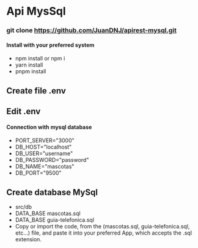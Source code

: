 # Api MysSql
### git clone https://github.com/JuanDNJ/apirest-mysql.git

#### Install with your preferred system
- npm install or npm i
- yarn install
- pnpm install

##  Create file .env
##  Edit .env
#### Connection with mysql database
- PORT_SERVER="3000"
- DB_HOST="localhost"
- DB_USER="username"
- DB_PASSWORD="password"
- DB_NAME="mascotas"
- DB_PORT="9500"

## Create database MySql
- src/db
- DATA_BASE mascotas.sql
- DATA_BASE guia-telefonica.sql
- Copy or import the code, from the (mascotas.sql, guia-telefonica.sql, etc...) file, and paste it into your preferred App, which accepts the .sql extension.

